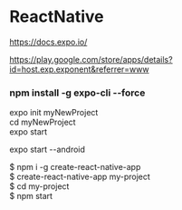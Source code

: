 # ReactNative
https://docs.expo.io/  

https://play.google.com/store/apps/details?id=host.exp.exponent&referrer=www

### npm install -g expo-cli --force

expo init myNewProject  
cd myNewProject  
expo start  

expo start --android  

$ npm i -g create-react-native-app  
$ create-react-native-app my-project  
$ cd my-project  
$ npm start  
